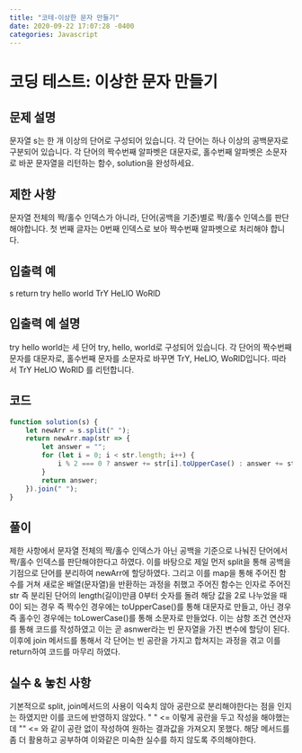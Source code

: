 ```yaml
---
title: "코테-이상한 문자 만들기"
date: 2020-09-22 17:07:28 -0400
categories: Javascript
---
```


코딩 테스트: 이상한 문자 만들기
===

문제 설명
---
문자열 s는 한 개 이상의 단어로 구성되어 있습니다. 각 단어는 하나 이상의 공백문자로 구분되어 있습니다. 각 단어의 짝수번째 알파벳은 대문자로, 홀수번째 알파벳은 소문자로 바꾼 문자열을 리턴하는 함수, solution을 완성하세요.

제한 사항
---
문자열 전체의 짝/홀수 인덱스가 아니라, 단어(공백을 기준)별로 짝/홀수 인덱스를 판단해야합니다.
첫 번째 글자는 0번째 인덱스로 보아 짝수번째 알파벳으로 처리해야 합니다.

입출력 예
---
s	return
try hello world	TrY HeLlO WoRlD

입출력 예 설명
---
try hello world는 세 단어 try, hello, world로 구성되어 있습니다. 각 단어의 짝수번째 문자를 대문자로, 홀수번째 문자를 소문자로 바꾸면 TrY, HeLlO, WoRlD입니다. 따라서 TrY HeLlO WoRlD 를 리턴합니다.

코드 
---
``` javascript
function solution(s) {
    let newArr = s.split(" ");
    return newArr.map(str => {
        let answer = "";
        for (let i = 0; i < str.length; i++) {
            i % 2 === 0 ? answer += str[i].toUpperCase() : answer += str[i].toLowerCase()
        }
        return answer;
    }).join(" ");
}
```

풀이
---
제한 사항에서 문자열 전체의 짝/홀수 인덱스가 아닌 공백을 기준으로 나눠진 단어에서 짝/홀수 인덱스를 판단해야한다고 하였다.
이를 바탕으로 제일 먼저 split을 통해 공백을 기점으로 단어를 분리하여 newArr에 할당하였다.
그리고 이를 map을 통해 주어진 함수를 거쳐 새로운 배열(문자열)을 반환하는 과정을 취했고
주어진 함수는 인자로 주어진 str 즉 분리된 단어의 length(길이)만큼 0부터 숫자를 돌려 해당 값을 2로 나누었을 때 0이 되는 경우
즉 짝수인 경우에는 toUpperCase()를 통해 대문자로 만들고, 아닌 경우 즉 홀수인 경우에는 toLowerCase()를 통해 소문자로 만들었다.
이는 삼항 조건 연산자를 통해 코드를 작성하였고 이는 곧 asnwer라는 빈 문자열을 가진 변수에 할당이 된다.
이후에 join 메서드를 통해서 각 단어는 빈 공란을 가지고 합쳐지는 과정을 겪고 이를 return하여 코드를 마무리 하였다.

실수 & 놓친 사항
---
기본적으로 split, join메서드의 사용이 익숙치 않아 공란으로 분리해야한다는 점을 인지는 하였지만
이를 코드에 반영하지 않았다. " " <= 이렇게 공란을 두고 작성을 해야했는데 "" <= 와 같이 공란 없이 작성하여
원하는 결과값을 가져오지 못했다. 해당 메서드를 좀 더 활용하고 공부하여 이와같은 미숙한 실수를 하지 않도록
주의해야한다.
